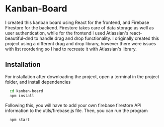 
# Kanban-Board

I created this kanban board using React for the frontend, and Firebase Firestore for the backend. Firestore takes care of data storage as well as user authentication, while for the frontend I used Atlassian's react-beautiful-dnd to handle drag and drop functionality. I originally created this project using a different drag and drop library, however there were issues with list reordering so I had to recreate it with Atlassian's library. 


## Installation

For installation after downloading the project, open a terminal in the project folder, and install dependencies

```bash
  cd kanban-board
  npm install
```

Following this, you will have to add your own firebase firestore API information to the utils/firebase.js file. Then, you can run the program

```bash
  npm start
```

    